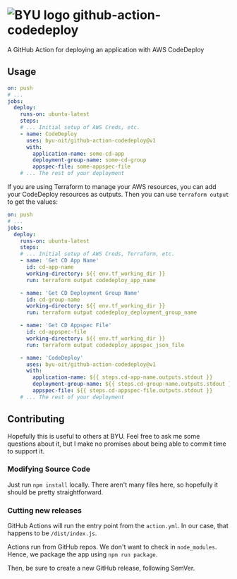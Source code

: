 # ![BYU logo](https://www.hscripts.com/freeimages/logos/university-logos/byu/byu-logo-clipart-128.gif) github-action-codedeploy
A GitHub Action for deploying an application with AWS CodeDeploy

## Usage

```yaml
on: push
# ...
jobs:
  deploy:
    runs-on: ubuntu-latest
    steps:
    # ... Initial setup of AWS Creds, etc.
    - name: CodeDeploy
      uses: byu-oit/github-action-codedeploy@v1
      with:
        application-name: some-cd-app
        deployment-group-name: some-cd-group
        appspec-file: some-appspec-file
    # ... The rest of your deployment
```

If you are using Terraform to manage your AWS resources, you can add your CodeDeploy resources as outputs. Then you can use `terraform output` to get the values:

```yaml
on: push
# ...
jobs:
  deploy:
    runs-on: ubuntu-latest
    steps:
    # ... Initial setup of AWS Creds, Terraform, etc.
    - name: 'Get CD App Name'
      id: cd-app-name
      working-directory: ${{ env.tf_working_dir }}
      run: terraform output codedeploy_app_name

    - name: 'Get CD Deployment Group Name'
      id: cd-group-name
      working-directory: ${{ env.tf_working_dir }}
      run: terraform output codedeploy_deployment_group_name

    - name: 'Get CD Appspec File'
      id: cd-appspec-file
      working-directory: ${{ env.tf_working_dir }}
      run: terraform output codedeploy_appspec_json_file

    - name: 'CodeDeploy'
      uses: byu-oit/github-action-codedeploy@v1
      with:
        application-name: ${{ steps.cd-app-name.outputs.stdout }}
        deployment-group-name: ${{ steps.cd-group-name.outputs.stdout }}
        appspec-file: ${{ steps.cd-appspec-file.outputs.stdout }}
    # ... The rest of your deployment
```

## Contributing
Hopefully this is useful to others at BYU. Feel free to ask me some questions about it, but I make no promises about being able to commit time to support it.

### Modifying Source Code

Just run `npm install` locally. There aren't many files here, so hopefully it should be pretty straightforward.

### Cutting new releases

GitHub Actions will run the entry point from the `action.yml`. In our case, that happens to be `/dist/index.js`.

Actions run from GitHub repos. We don't want to check in `node_modules`. Hence, we package the app using `npm run package`.

Then, be sure to create a new GitHub release, following SemVer.
